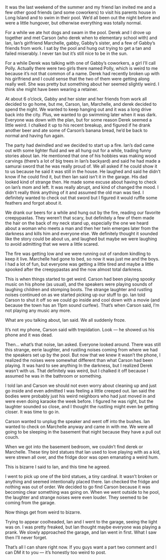 It was the last weekend of the summer and my friend Ian invited me and a few other good friends (and some coworkers) to visit his parents house in Long Island and to swim in their pool. We’d all been out the night before and were a little hungover, but otherwise everything was totally normal. 

For a while we ate hot dogs and swam in the pool. Derek and I drove up together and met Carson (who derek when to elementary school with) and Ian, Ian’s girlfriend Marchelle, gabby, Gabby’s sister, and a few of Gabby’s friends from work. I sat by the pool and hung out trying to get a tan and failed miserably. I never tan but it’s still nice to be in the sun. 

For a while Derek was talking with one of Gabby’s coworkers, a girl I’ll call Polly. Actually there were two girls there named Polly, which is weird to me because it’s not that common of a name. Derek had recently broken up with his girlfriend and I could sense that the two of them were getting along really well. She was pretty but something about her seemed slightly weird. I think she might have been wearing a retainer. 

At about 6 o’clock, Gabby and her sister and her friends from work all decided to go home, but me, Carson, Ian, Marchelle, and derek decided to spend the night. We wanted to keep hanging out and it was a long drive back into the city. Plus, we wanted to go swimming later when it was dark. Everyone was down with the plan, but for some reason Derek seemed a little weird. I chalked it up to his recent breakup, and figured if he drank another beer and ate some of Carson’s banana bread, he’d be back to normal and having fun again. 

The party had dwindled and we decided to start up a fire. Ian’s dad came out with some lighter fluid and we all hung out for a while, trading funny stories about Ian. He mentioned that one of his hobbies was making wood carvings (there’s a lot of big trees in Ian’s backyard) and said he had made a samurai sword that he was really proud of. We all asked if he could show it to us because he said it was still in the house. He laughed and said he didn’t know if he could find it, but then Ian said isn’t it in the garage. His dad looked kind of strange then. He made some excuse about having to check on Ian’s mom and left. It was really abrupt, and kind of changed the mood. I didn’t really think anything of it and assumed the old man was tied. I definitely wanted to check out that sword but I figured it would ruffle some feathers and forgot about it. 

We drank our beers for a while and hung out by the fire, reading our favorite creepypastas. They weren’t that scary, but definitely a few of them made the hair on the back of my neck stand up, especially the one we heard about a woman who meets a man and then her twin emerges later from the darkness and kills him and everyone else. We definitely thought it sounded like the story could be about us, and laughed but maybe we were laughing to avoid admitting that we were a little scared. 

The fire was getting low and we were running out of random kindling to keep it live. Marchelle had gone to bed, so now it was just me and the boys. I had a lot of fun, but everyone was getting a little tired and maybe a little spooked after the creepypastas and the now almost total darkness. 

This is when things started to get weird. Carson had been playing spooky music on his phone (as usual), and the speakers were playing sounds of laughing children and stomping boots. The strange laughter and rustling noises continued on as we started picking up our stuff to go. Ian told Carson to shut it off so we could go inside and cool down with a movie (and because the town has an 11pm sound curfew). That’s when Carson said, I’m not playing any music any more.

What are you talking about, Ian said. We all suddenly froze. 

It’s not my phone, Carson said with trepidation. Look — he showed us his phone and it was dead.

Then… what’s that noise, Ian asked. Everyone looked around. There was still this strange, eerie laughter, and rustling noises coming from where we had the speakers set up by the pool. But now that we knew it wasn’t the phone, I realized the noises were somewhat different than what Carson had been playing. It was hard to see anything In the darkness, but I realized Derek wasn’t with us. That definitely was weird, but I chalked it off because I assumed he was in the bathroom or something. 

I told Ian and Carson we should not even worry about cleaning up and just go inside and even admitted I was feeling a little creeped out. Ian said the bodies were probably just his weird neighbors who had just moved in and were even doing karaoke the week before. I figured he was right, but the laughter sounded so close, and I thought the rustling might even be getting closer. It was time to go in. 

Carson wanted to unplug the speaker and went off into the bushes. Ian wanted to check on Marchelle anyway and came in with me. We were all going to be sleeping in the basement that night because they have a pull out couch. 

When we got into the basement bedroom, we couldn’t find derek or Marchelle. These tiny bird statues that Ian used to love playing with as a kid, were strewn all over, and the fridge door was open emanating a weird hum. 

This is bizarre I said to Ian, and this time he agreed. 

I went to pick up one of the bird statues, a tiny cardinal. It wasn’t broken or anything and seemed intentionally placed there. Ian checked the fridge and nothing was out of order. We decided to go find Carson because it was becoming clear something was going on. When we went outside to he pool, the laughter and strange noises were even louder. They seemed to be coming from the garage. 

Now things get from weird to bizarre. 

Trying to appear coolheaded, Ian and I went to the garage, seeing the light was on. I was pretty freaked, but Ian thought maybe everyone was playing a prank. We slowly approached the garage, and Ian went in first. What I saw then I’ll never forget.

That’s all I can share right now. If you guys want a part two comment and I can DM it to you — it’s honestly too weird to post.